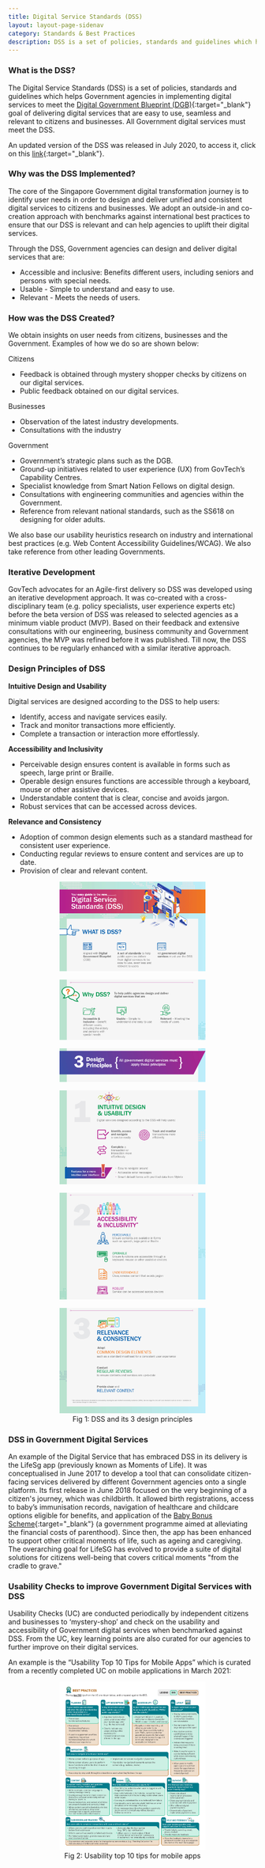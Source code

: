```yaml
---
title: Digital Service Standards (DSS)
layout: layout-page-sidenav
category: Standards & Best Practices
description: DSS is a set of policies, standards and guidelines which helps Government agencies in implementing digital services that are easy to use, seamless and relevant to citizens and businesses.
---
```


### What is the DSS?

The Digital Service Standards (DSS) is a set of policies, standards and guidelines which helps Government agencies in implementing digital services to meet the [Digital Government Blueprint (DGB)](https://www.tech.gov.sg/digital-government-blueprint/){:target="_blank"} goal of delivering digital services that are easy to use, seamless and relevant to citizens and businesses.  All Government digital services must meet the DSS. 

An updated version of the DSS was released in July 2020, to access it, click on this [link](/assets/files/dss.pdf){:target="_blank"}.


### Why was the DSS Implemented?

The core of the Singapore Government digital transformation journey is to identify user needs in order to design and deliver unified and consistent digital services to citizens and businesses. We adopt an outside-in and co-creation approach with benchmarks against international best practices to ensure that our DSS is relevant and can help agencies to uplift their digital services. 

Through the DSS, Government agencies can design and deliver digital services that are:

- Accessible and inclusive: Benefits different users, including seniors and persons with special needs.
- Usable - Simple to understand and easy to use.
- Relevant - Meets the needs of users.

### How was the DSS Created?

We obtain insights on user needs from citizens, businesses and the Government. Examples of how we do so are shown below:

Citizens
- Feedback is obtained through mystery shopper checks by citizens on our digital services.
- Public feedback obtained on our digital services.

Businesses 
- Observation of the latest industry developments.
- Consultations with the industry

Government
- Government’s strategic plans such as the DGB. 
- Ground-up initiatives related to user experience (UX) from GovTech’s Capability Centres.
- Specialist knowledge from Smart Nation Fellows on digital design.
- Consultations with engineering communities and agencies within the Government. 
- Reference from relevant national standards, such as the SS618 on designing for older adults.

We also base our usability heuristics research on industry and international best practices (e.g. Web Content Accessibility Guidelines/WCAG).  We also take reference from other leading Governments.

### Iterative Development

GovTech advocates for an Agile-first delivery so DSS was developed using an iterative development approach.  It was co-created with a cross-disciplinary team (e.g. policy specialists, user experience experts etc) before the beta version of DSS was released to selected agencies as a minimum viable product (MVP).  Based on their feedback and extensive consultations with our engineering, business community and Government agencies, the MVP was refined before it was published.  Till now, the DSS continues to be regularly enhanced with a similar iterative approach.  

### Design Principles of DSS

**Intuitive Design and Usability**

Digital services are designed according to the DSS to help users:
- Identify, access and navigate services easily.
- Track and monitor transactions more efficiently.
- Complete a transaction or interaction more effortlessly.

**Accessibility and Inclusivity**

-	Perceivable design ensures content is available in forms such as speech, large print or Braille.
-	Operable design ensures functions are accessible through a keyboard, mouse or other assistive devices.
-	Understandable content that is clear, concise and avoids jargon.
-	Robust services that can be accessed across devices.

**Relevance and Consistency**

-	Adoption of common design elements such as a standard masthead for consistent user experience.
-	Conducting regular reviews to ensure content and services are up to date.
-	Provision of clear and relevant content.

<figure style="text-align: center">
  <img
    src="/assets/img/guidelines/Fig 1 DSS and its 3 design principles.jpg" width="70%" height="70%" 
    alt="Fig 1 DSS and its 3 design principles"
  />
</figure>
<figure style="text-align: center">
  <img
    src="/assets/img/guidelines/Fig 1 DSS and its 3 design principles part 2.jpg" width="70%" height="70%" 
    alt="Fig 1 DSS and its 3 design principles part 2"
  />
</figure>
<figure style="text-align: center">
  <img
    src="/assets/img/guidelines/Fig 1 DSS and its 3 design principles part 3.jpg" width="70%" height="70%" 
    alt="Fig 1 DSS and its 3 design principles part 3"
  />
</figure>
<figure style="text-align: center">
  <img
    src="/assets/img/guidelines/Fig 1 DSS and its 3 design principles part 4.jpg" width="70%" height="70%" 
    alt="Fig 1 DSS and its 3 design principles part 4"
  />
</figure>
<figure style="text-align: center">
  <img
    src="/assets/img/guidelines/Fig 1 DSS and its 3 design principles part 5.jpg" width="70%" height="70%" 
    alt="Fig 1 DSS and its 3 design principles part 5"
  />
</figure>
<figure style="text-align: center">
  <img
    src="/assets/img/guidelines/Fig 1 DSS and its 3 design principles part 6.jpg" width="70%" height="70%" 
    alt="Fig 1 DSS and its 3 design principles"
  />
  <figcaption>Fig 1: DSS and its 3 design principles</figcaption>
</figure>

### DSS in Government Digital Services

An example of the Digital Service that has embraced DSS in its delivery is the LifeSg app (previously known as Moments of Life).  It was conceptualised in June 2017 to develop a tool that can consolidate citizen-facing services delivered by different Government agencies onto a single platform.  Its first release in June 2018 focused on the very beginning of a citizen's journey, which was childbirth.  It allowed birth registrations, access to baby’s immunisation records, navigation of healthcare and childcare options eligible for benefits, and application of the [Baby Bonus Scheme](https://www.babybonus.msf.gov.sg/){:target="_blank"} (a government programme aimed at alleviating the financial costs of parenthood).  Since then, the app has been enhanced to support other critical moments of life, such as ageing and caregiving.  The overarching goal for LifeSG has evolved to provide a suite of digital solutions for citizens well-being that covers critical moments "from the cradle to grave."

### Usability Checks to improve Government Digital Services with DSS

Usability Checks (UC) are conducted periodically by independent citizens and businesses to ‘mystery-shop’ and check on the usability and accessibility of Government digital services when benchmarked against DSS.  From the UC, key learning points are also curated for our agencies to further improve on their digital services.  

An example is the “Usability Top 10 Tips for Mobile Apps” which is curated from a recently completed UC on mobile applications in March 2021:

<figure style="text-align: center">
  <img
    src="/assets/img/guidelines/Fig 2 Usability top 10 tips for mobile apps.jpg" width="70%" height="70%" 
    alt="Fig 2: Usability top 10 tips for mobile app"
  />
  <figcaption>Fig 2: Usability top 10 tips for mobile apps</figcaption>
</figure>
